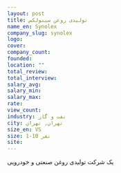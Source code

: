 ```yaml
---
layout: post
title: تولیدی روغن سینولکس
name_en: Synolex
company_slug: synolex
logo: 
cover: 
company_count:
founded:
location: ""
total_review: 
total_interview: 
salary_avg: 
salary_min: 
salary_max: 
rate: 
view_count: 
industry: نفت و گاز
city: تهران, تهران
size_en: VS
size: 1-10 نفر
site: 
---
```


یک شرکت تولیدی روغن صنعتی و خودرویی
